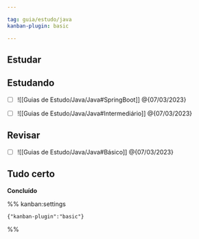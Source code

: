 ```yaml
---

tag: guia/estudo/java
kanban-plugin: basic

---
```


## Estudar



## Estudando

- [ ] ![[Guias de Estudo/Java/Java#SpringBoot]] @{07/03/2023}
- [ ] ![[Guias de Estudo/Java/Java#Intermediário]] @{07/03/2023}


## Revisar

- [ ] ![[Guias de Estudo/Java/Java#Básico]] @{07/03/2023}


## Tudo certo

**Concluído**




%% kanban:settings
```
{"kanban-plugin":"basic"}
```
%%